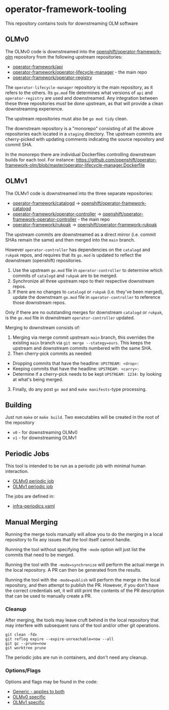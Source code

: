 # operator-framework-tooling

This repository contains tools for downstreaming OLM software

## OLMv0

The OLMv0 code is downstreamed into the [openshift/operator-framework-olm](https://github.com/openshift/operator-framework-olm) repository from the following upstream repositories:

* [operator-framework/api](https://github.com/operator-framework/api)
* [operator-framework/operator-lifecycle-manager](https://github.com/operator-framework/operator-lifecycle-manager) - the main repo
* [operator-framework/operator-registry](https://github.com/operator-framework/operator-registry)

The `operator-lifecycle-manager` repository is the main repository, as it refers to the others. Its `go.mod` file determines what versions of `api` and `operator-registry` are used and downstreamed. Any integration between these three repositories _must_ be done upstream, as that will provide a clean downstreaming experience.

The upstream repositories must also be `go mod tidy` clean.

The downstream repository is a "monorepo" consisting of all the above repositories each located in a `staging` directory. The upstream commits are cherry-picked with updating comments indicating the source repository and commit SHA. 

In the monorepo there are individual Dockerfiles controlling downstream builds for each tool. For instance: https://github.com/openshift/operator-framework-olm/blob/master/operator-lifecycle-manager.Dockerfile

## OLMv1

The OLMv1 code is downstreamed into the three separate repositories:

* [operator-framework/catalogd](https://github.com/operator-framework/catalogd) -> [openshift/operator-framework-catalogd](https://github.com/openshift/operator-framework-catalogd)
* [operator-framework/operator-controller](https://github.com/operator-framework/operator-controller) -> [openshift/operator-framework-operator-controller](https://github.com/openshift/operator-framework-operator-controller) - the main repo
* [operator-framework/rukpak](https://github.com/operator-framework/rukpak) -> [openshift/operator-framework-rukpak](https://github.com/openshift/operator-framework-rukpak)

The upstream commits are downstreamed as a direct mirror (i.e. commit SHAs remain the same) and then merged into the `main` branch.

However `operator-controller` has dependencies on the `catalogd` and `rukpak` repos, and requires that its `go.mod` is updated to reflect the downstream (openshift) repositories.
1. Use the upstream `go.mod` file in `operator-controller` to determine which commits of `catalogd` and `rukpak` are to be merged.
2. Synchronize all three upstream repo to their respective downstream repos.
3. If there are no changes to `catalogd` or `rukpak` (i.e. they've been merged), update the downstream `go.mod` file in `operator-controller` to reference those downstream repos.

Only if there are no outstanding merges for downstream `catalogd` or `rukpak`, is the `go.mod` file in downstream `operator-controller` updated.

Merging to downstream consists of:
1. Merging via merge commit upstream `main` branch, this overrides the existing `main` branch via `git merge --stategy=ours`. This keeps the upstream and downstream commits numbered with the same SHA.
2. Then cherry-pick commits as needed:
  * Dropping commits that have the headline: `UPSTREAM: <drop>:`
  * Keeping commits that have the headline: `UPSTREAM: <carry>:`
  * Determine if a cherry-pick needs to be kept `UPSTREAM: 1234:` by looking at what's being merged.
3. Finally, do any post `go mod` and `make manifests`-type processing.

## Building

Just run `make` or `make build`. Two executables will be created in the root of the repository

* `v0` - for downstreaming OLMv0
* `v1` - for downstreaming OLMv1

## Periodic Jobs

This tool is intended to be run as a periodic job with minimal human interaction.

* [OLMv0 periodic job](https://prow.ci.openshift.org/?job=periodic-auto-olm-downstreaming)
* [OLMv1 periodic job](https://prow.ci.openshift.org/?job=periodic-auto-olm-v1-downstreaming)

The jobs are defined in:

* [infra-periodics.yaml](https://github.com/openshift/release/blob/master/ci-operator/jobs/infra-periodics.yaml)

## Manual Merging

Running the merge tools manually will allow you to do the merging in a local repository to fix any issues that the tool itself cannot handle.

Running the tool without specifying the `-mode` option will just list the commits that need to be merged.

Running the tool with the `-mode=synchronize` will perform the actual merge in the local repository. A PR can then be generated from the results.

Running the tool with the `-mode=publish` will perform the merge in the local repository, and then attempt to publish the PR. However, if you don't have the correct credentials set, it will still print the contents of the PR description that can be used to manually create a PR.

### Cleanup

After merging, the tools may leave cruft behind in the local repository that may interfere with subsequent runs of the tool and/or other git operations.

```
git clean -fdx
git reflog expire --expire-unreachable=now --all
git gc --prune=now
git worktree prune
```
The periodic jobs are run in containers, and don't need any cleanup.

### Options/Flags

Options and flags may be found in the code:

* [Generic - applies to both](https://github.com/openshift/operator-framework-tooling/blob/main/pkg/flags/options.go#L76)
* [OLMv0 specific](https://github.com/openshift/operator-framework-tooling/blob/main/pkg/v0/cmd.go#L48)
* [OLMv1 specific](https://github.com/openshift/operator-framework-tooling/blob/main/pkg/v1/cmd.go#L43)
